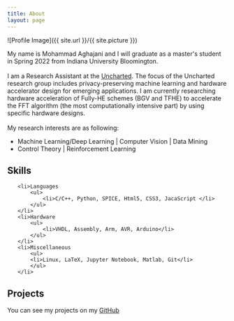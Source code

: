 ```yaml
---
title: About
layout: page
---
```

![Profile Image]({{ site.url }}/{{ site.picture }})

<p>
My name is Mohammad Aghajani and I will graduate as a master's student in Spring 2022 from Indiana University Bloomington.<br> <br>
I am a Research Assistant at the <a href="https://jiang60.pages.iu.edu/"> Uncharted</a>. The focus of the Uncharted research group includes privacy-preserving machine learning and hardware accelerator design for emerging applications. I am currently researching hardware acceleration of Fully-HE schemes (BGV and TFHE) to accelerate the FFT algorithm (the most computationally intensive part) by using specific hardware designs.<br><br>
My research interests are as following:
<ul class="skill-list">
	<li> Machine Learning/Deep Learning | Computer Vision | Data Mining </li>
	<li> Control Theory | Reinforcement Learning </li> 

</ul>
</p>

<h2>Skills</h2>
<ul class="skill-list">
	
	<li>Languages
		<ul>
			<li>C/C++, Python, SPICE, Html5, CSS3, JacaScript </li>
		</ul>
	</li>
	<li>Hardware
		<ul>
			<li>VHDL, Assembly, Arm, AVR, Arduino</li>
		</ul>
	</li>
	<li>Miscellaneous
		<ul>
		<li>Linux, LaTeX, Jupyter Notebook, Matlab, Git</li>
		</ul>
	</li>

</ul>

<h2>Projects</h2>
<p> You can see my projects on my <a href="https://github.com/mohammad-aghajani" style="border:0;outline:0">GitHub</a></p>
